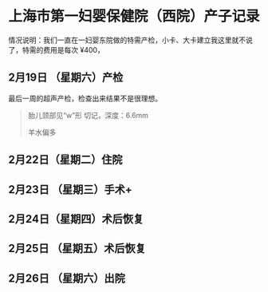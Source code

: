 # 上海市第一妇婴保健院（西院）产子记录

情况说明：我们一直在一妇婴东院做的特需产检，小卡、大卡建立我这里就不说了，特需的费用是每次 ¥400，

## 2月19日 （星期六）产检

最后一周的超声产检，检查出来结果不是很理想。

> 胎儿颈部见“w”形 切记，深度：6.6mm
>
> 羊水偏多

## 2月22日（星期二）住院



## 2月23日 （星期三）手术+



## 2月24日（星期四）术后恢复



## 2月25日 （星期五）术后恢复



## 2月26日 （星期六）出院



